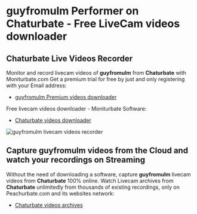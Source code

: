 # guyfromulm Performer on Chaturbate - Free LiveCam videos downloader

## Chaturbate Live Videos Recorder

Monitor and record livecam videos of **guyfromulm** from **Chaturbate** with Moniturbate.com
Get a premium trial for free by just and only registering with your Email address:
* [guyfromulm Premium videos downloader](https://moniturbate.com/request-demo-licence-key.html)

Free livecam videos downloader - Moniturbate Software:
* [Chaturbate videos downloader](https://moniturbate.com/moniturbate-download-software.html)

![guyfromulm livecam videos recorder](https://peachurnet.com/templates/moniturbate-software.png)


## Capture guyfromulm videos from the Cloud and watch your recordings on Streaming

Without the need of downloading a software, capture **guyfromulm** livecam videos from **Chaturbate** 100% online.
Watch Livecam archives from **Chaturbate** unlimitedly from thousands of existing recordings, only on Peachurbate.com and its websites network:
* [Chaturbate videos archives](https://peachurnet.com/)